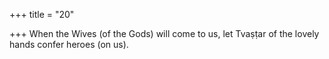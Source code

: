 +++
title = "20"

+++
When the Wives (of the Gods) will come to us,
let Tvaṣṭar of the lovely hands confer heroes (on us).